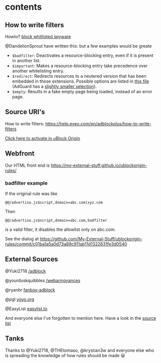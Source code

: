 # contents

How to write filters
--------------------
Howto? [block whitlisted spyware](https://github.com/easylist/easylist/issues/4529)

@DandelionSprout have written this: [](https://github.com/DandelionSprout/adfilt/blob/master/Wiki/SyntaxMeaningsThatAreActuallyHumanReadable.md#blocking)
but a few examples would be greate


* `$badfilter`: Deactivates a resource-blocking entry, even if it is present in another list.
* `$important`: Makes a resource-blocking entry take precedence over another whitelisting entry.
* `$redirect`: Redirects resources to a neutered version that has been embedded in those extensions. Possible options are listed in
    [this file](https://github.com/gorhill/uBlock/blob/master/src/js/redirect-engine.js)
    (AdGuard has a [slightly smaller selection](https://github.com/AdguardTeam/AdguardBrowserExtension/blob/master/Extension/lib/filter/rules/scriptlets/redirects.yml)).
* `$empty`: Results in a fake empty page being loaded, instead of an error page.


## Source URI's
How to write filters: <https://help.eyeo.com/en/adblockplus/how-to-write-filters>

[Click here to activate in uBlock Origin](abp:subscribe?location=https://my-external-stuff.github.io/ublockorigin-rules/blockrules.txt&title=Spirillens%20%E2%80%93%20Adblock%20Rules)


## Webfront
Our HTML front end is <https://my-external-stuff.github.io/ublockorigin-rules/>

### badfilter example
If the original rule was like

```
@@/advertise.js$script,domain=abc.com|xyz.com
```

Then

```
@@/advertise.js$script,domain=abc.com,badfilter
```

is a valid filter, it disables the allowlist only on abc.com.

See the dialog at <https://github.com/My-External-Stuff/ublockorigin-rules/commit/c01ba1a5a0d73a89c911ab11d1322631fe3d0540>

## External Sources
@Yuki2718 [/adblock](https://github.com/Yuki2718/adblock)

@yourduskquibbles [/webannoyances](https://github.com/yourduskquibbles/webannoyances)

@ryanbr [fanboy-adblock](https://github.com/ryanbr/fanboy-adblock)

@pgl [yoyo.org](https://pgl.yoyo.org/)

@EasyList [easylist.to](https://easylist.to)

And everyone else I've forgotten to mention here.
Have a look in the [source list](/ublockorigin-rules.template)

## Tanks
Thanks to @Yuki2718, @THEtomaso, @krystian3w and everyone else who is spreading
the knowledge of how rules should be made :smiley:

